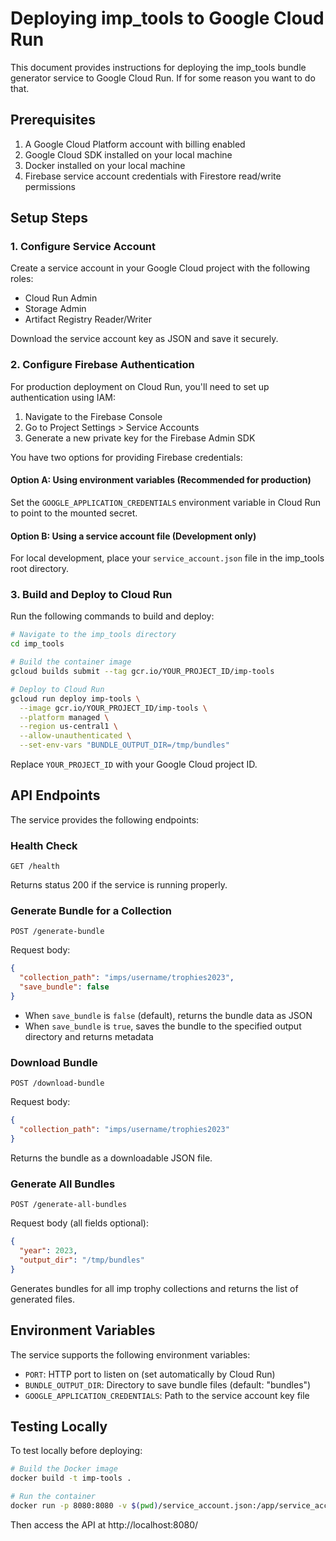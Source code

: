 # Deploying imp_tools to Google Cloud Run

This document provides instructions for deploying the imp_tools bundle generator 
service to Google Cloud Run. If for some reason you want to do that.

## Prerequisites

1. A Google Cloud Platform account with billing enabled
2. Google Cloud SDK installed on your local machine
3. Docker installed on your local machine
4. Firebase service account credentials with Firestore read/write permissions

## Setup Steps

### 1. Configure Service Account

Create a service account in your Google Cloud project with the following roles:
- Cloud Run Admin
- Storage Admin
- Artifact Registry Reader/Writer

Download the service account key as JSON and save it securely.

### 2. Configure Firebase Authentication

For production deployment on Cloud Run, you'll need to set up authentication 
using IAM:

1. Navigate to the Firebase Console
2. Go to Project Settings > Service Accounts
3. Generate a new private key for the Firebase Admin SDK

You have two options for providing Firebase credentials:

#### Option A: Using environment variables (Recommended for production)

Set the `GOOGLE_APPLICATION_CREDENTIALS` environment variable in Cloud Run to 
point to the mounted secret.

#### Option B: Using a service account file (Development only)

For local development, place your `service_account.json` file in the imp_tools 
root directory.

### 3. Build and Deploy to Cloud Run

Run the following commands to build and deploy:

```bash
# Navigate to the imp_tools directory
cd imp_tools

# Build the container image
gcloud builds submit --tag gcr.io/YOUR_PROJECT_ID/imp-tools

# Deploy to Cloud Run
gcloud run deploy imp-tools \
  --image gcr.io/YOUR_PROJECT_ID/imp-tools \
  --platform managed \
  --region us-central1 \
  --allow-unauthenticated \
  --set-env-vars "BUNDLE_OUTPUT_DIR=/tmp/bundles"
```

Replace `YOUR_PROJECT_ID` with your Google Cloud project ID.

## API Endpoints

The service provides the following endpoints:

### Health Check

```
GET /health
```

Returns status 200 if the service is running properly.

### Generate Bundle for a Collection

```
POST /generate-bundle
```

Request body:
```json
{
  "collection_path": "imps/username/trophies2023",
  "save_bundle": false
}
```

- When `save_bundle` is `false` (default), returns the bundle data as JSON
- When `save_bundle` is `true`, saves the bundle to the specified output 
directory and returns metadata

### Download Bundle

```
POST /download-bundle
```

Request body:
```json
{
  "collection_path": "imps/username/trophies2023"
}
```

Returns the bundle as a downloadable JSON file.

### Generate All Bundles

```
POST /generate-all-bundles
```

Request body (all fields optional):
```json
{
  "year": 2023,
  "output_dir": "/tmp/bundles"
}
```

Generates bundles for all imp trophy collections and returns the list of 
generated files.

## Environment Variables

The service supports the following environment variables:

- `PORT`: HTTP port to listen on (set automatically by Cloud Run)
- `BUNDLE_OUTPUT_DIR`: Directory to save bundle files (default: "bundles")
- `GOOGLE_APPLICATION_CREDENTIALS`: Path to the service account key file

## Testing Locally

To test locally before deploying:

```bash
# Build the Docker image
docker build -t imp-tools .

# Run the container
docker run -p 8080:8080 -v $(pwd)/service_account.json:/app/service_account.json imp-tools
```

Then access the API at http://localhost:8080/ 
